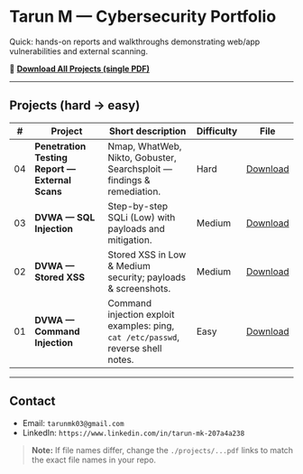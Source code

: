 # Tarun M — Cybersecurity Portfolio

Quick: hands-on reports and walkthroughs demonstrating web/app vulnerabilities and external scanning.

📄 **[Download All Projects (single PDF)](https://github.com/tarunmk03/tarun-cybersecurity-portfolio/blob/main/Cybersecurity_Projects_Portfolio_tarun..pdf)**

---

## Projects (hard → easy)

| #  | Project | Short description | Difficulty | File |
|----|---------|-------------------|------------|------|
| 04 | **Penetration Testing Report — External Scans** | Nmap, WhatWeb, Nikto, Gobuster, Searchsploit — findings & remediation. | Hard | [Download](./projects/Penetration_Testing_Report_TarunM_FINAL_Optimized.pdf) |
| 03 | **DVWA — SQL Injection** | Step-by-step SQLi (Low) with payloads and mitigation. | Medium | [Download](./projects/DVWA_SQLi_StepByStep_Compressed.pdf) |
| 02 | **DVWA — Stored XSS** | Stored XSS in Low & Medium security; payloads & screenshots. | Medium | [Download](./projects/DVWA_Stored_XSS_Report.pdf) |
| 01 | **DVWA — Command Injection** | Command injection exploit examples: ping, `cat /etc/passwd`, reverse shell notes. | Easy | [Download](./projects/Command_Injection_DVWA_Split.pdf) |

---

## Contact
- Email: `tarunmk03@gmail.com`  
- LinkedIn: `https://www.linkedin.com/in/tarun-mk-207a4a238`  

> **Note:** If file names differ, change the `./projects/...pdf` links to match the exact file names in your repo.




